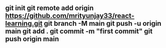 git init
git remote add origin https://github.com/mrityunjay33/react-learning.git
git branch -M main
git push -u origin main
git add .
git commit -m "first commit"
git push origin main
--------------------------------------------------------------------------
